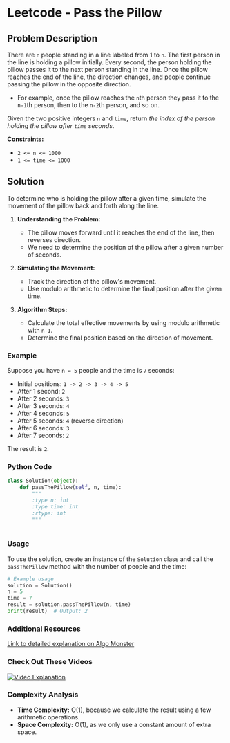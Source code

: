 # Leetcode - Pass the Pillow

## Problem Description

There are `n` people standing in a line labeled from 1 to `n`. The first person in the line is holding a pillow initially. Every second, the person holding the pillow passes it to the next person standing in the line. Once the pillow reaches the end of the line, the direction changes, and people continue passing the pillow in the opposite direction.

- For example, once the pillow reaches the `n`th person they pass it to the `n-1`th person, then to the `n-2`th person, and so on.

Given the two positive integers `n` and `time`, return *the index of the person holding the pillow after `time` seconds*.

**Constraints:**
- `2 <= n <= 1000`
- `1 <= time <= 1000`

## Solution

To determine who is holding the pillow after a given time, simulate the movement of the pillow back and forth along the line. 

1. **Understanding the Problem:**
   - The pillow moves forward until it reaches the end of the line, then reverses direction.
   - We need to determine the position of the pillow after a given number of seconds.

2. **Simulating the Movement:**
   - Track the direction of the pillow's movement.
   - Use modulo arithmetic to determine the final position after the given time.

3. **Algorithm Steps:**
   - Calculate the total effective movements by using modulo arithmetic with `n-1`.
   - Determine the final position based on the direction of movement.

### Example

Suppose you have `n = 5` people and the time is `7` seconds:

- Initial positions: `1 -> 2 -> 3 -> 4 -> 5`
- After 1 second: `2`
- After 2 seconds: `3`
- After 3 seconds: `4`
- After 4 seconds: `5`
- After 5 seconds: `4` (reverse direction)
- After 6 seconds: `3`
- After 7 seconds: `2`

The result is `2`.

### Python Code

```python
class Solution(object):
    def passThePillow(self, n, time):
        """
        :type n: int
        :type time: int
        :rtype: int
        """
        
```

### Usage

To use the solution, create an instance of the `Solution` class and call the `passThePillow` method with the number of people and the time:

```python
# Example usage
solution = Solution()
n = 5
time = 7
result = solution.passThePillow(n, time)
print(result)  # Output: 2
```

### Additional Resources

[Link to detailed explanation on Algo Monster](https://algo.monster/liteproblems/2582)

### Check Out These Videos

[![Video Explanation](https://img.youtube.com/vi/gPUSB5u9zbA/mqdefault.jpg)](https://youtu.be/gPUSB5u9zbA)

### Complexity Analysis

- **Time Complexity:** O(1), because we calculate the result using a few arithmetic operations.
- **Space Complexity:** O(1), as we only use a constant amount of extra space.